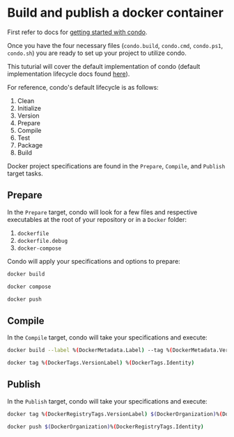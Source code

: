 # Build and publish a docker container

First refer to docs for [getting started with condo][get-started].

Once you have the four necessary files (`condo.build`, `condo.cmd`, `condo.ps1`, `condo.sh`) you are ready to set up
your project to utilize condo.

This tuturial will cover the default implementation of condo (default implementation lifecycle docs found
[here][lifecycle]).

For reference, condo's default lifecycle is as follows:

1. Clean
2. Initialize
3. Version
4. Prepare
5. Compile
6. Test
7. Package
8. Build

Docker project specifications are found in the `Prepare`, `Compile`, and `Publish` target tasks.

## Prepare

In the `Prepare` target, condo will look for a few files and respective executables at the root of your repository or
in a `Docker` folder:

1. `dockerfile`
2. `dockerfile.debug`
3. `docker-compose`

Condo will apply your specifications and options to prepare:

```bash
docker build
```

```bash
docker compose
```

```bash
docker push
```

## Compile

In the `Compile` target, condo will take your specifications and execute:

```bash
docker build --label %(DockerMetadata.Label) --tag %(DockerMetadata.VersionLabel) -f %(DockerMetadata.Identity) %(DockerMetadata.ProjectDir)
```

```bash
docker tag %(DockerTags.VersionLabel) %(DockerTags.Identity)
```

## Publish

In the `Publish` target, condo will take your specifications and execute:

```bash
docker tag %(DockerRegistryTags.VersionLabel) $(DockerOrganization)%(DockerRegistryTags.Identity)
```

```bash
docker push $(DockerOrganization)%(DockerRegistryTags.Identity)
```


[get-started]: get-started.md
[lifecycle]: ../concepts/lifecycle.md

